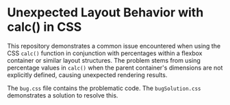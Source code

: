 # Unexpected Layout Behavior with calc() in CSS

This repository demonstrates a common issue encountered when using the CSS `calc()` function in conjunction with percentages within a flexbox container or similar layout structures.  The problem stems from using percentage values in `calc()` when the parent container's dimensions are not explicitly defined, causing unexpected rendering results.

The `bug.css` file contains the problematic code. The `bugSolution.css` demonstrates a solution to resolve this.